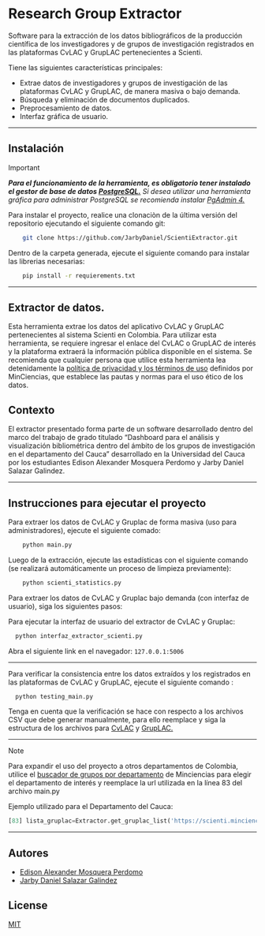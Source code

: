 
# Research Group Extractor

Software para la extracción de los datos bibliográficos de la producción científica de los investigadores y de grupos de investigación registrados en las plataformas CvLAC y GrupLAC pertenecientes a Scienti.

Tiene las siguientes características principales:
- Extrae datos de investigadores y grupos de investigación de las plataformas CvLAC y GrupLAC, de manera masiva o bajo demanda.
- Búsqueda y eliminación de documentos duplicados.
- Preprocesamiento de datos.
- Interfaz gráfica de usuario.

---

## Instalación
> [!IMPORTANT]
> ***Para el funcionamiento de la herramienta, es obligatorio tener instalado el gestor de base de datos [PostgreSQL.](https://www.postgresql.org/download/)*** *Si desea utilizar una herramienta gráfica para administrar PostgreSQL se recomienda instalar [PgAdmin 4.](https://www.pgadmin.org/download/)*

Para instalar el proyecto, realice una clonaciòn de la última versión del repositorio ejecutando el siguiente comando git:
```bash
    git clone https://github.com/JarbyDaniel/ScientiExtractor.git
```
Dentro de la carpeta generada, ejecute el siguiente comando para instalar las librerias necesarias:

```bash
    pip install -r requierements.txt
```

---

## Extractor de datos.

Esta herramienta extrae los datos del aplicativo CvLAC y GrupLAC pertenecientes al sistema Scienti en Colombia. Para utilizar esta herramienta, se requiere ingresar el enlace del CvLAC o GrupLAC de interés y la plataforma extraerá la información pública disponible en el sistema.
Se recomienda que cualquier persona que utilice esta herramienta lea detenidamente la [política de privacidad y los términos de uso](https://minciencias.gov.co/ciudadano/terminosycondiciones-datospersonales) definidos por MinCiencias, que establece las pautas y normas para el uso ético de los datos.

## Contexto

El extractor presentado forma parte de un software desarrollado dentro del marco del trabajo de grado titulado “Dashboard para el análisis y visualización bibliométrica dentro del ámbito de los grupos de investigación en el departamento del Cauca” desarrollado en la Universidad del Cauca por los estudiantes Edison Alexander Mosquera Perdomo y Jarby Daniel Salazar Galindez.

---

## Instrucciones para ejecutar el proyecto

Para extraer los datos de CvLAC y Gruplac de forma masiva (uso para administradores), ejecute el siguiente comado:

```bash
    python main.py    
```
Luego de la extracción, ejecute las estadísticas con el siguiente comando (se realizará automáticamente un proceso de limpieza previamente):

```bash
    python scienti_statistics.py
```
Para extraer los datos de CvLAC y Gruplac  bajo demanda (con interfaz de usuario), siga los siguientes pasos:

Para ejecutar la interfaz de usuario del extractor de CvLAC y Gruplac:
```bash
  python interfaz_extractor_scienti.py
```
Abra el siguiente link en el navegador: `127.0.0.1:5006`

---

Para verificar la consistencia entre los datos extraídos y los registrados en las plataformas de CvLAC y GrupLAC, ejecute el siguiente comando :

```bash
  python testing_main.py
```
Tenga en cuenta que la verificación se hace con respecto a los archivos CSV que debe generar manualmente, para ello reemplace y siga la estructura de los archivos para [CvLAC](cvlac/testing/testing_cvlac)  y [GrupLAC.](cvlac/testing/testing_gruplac)

---

> [!NOTE]
> Para expandir el uso del proyecto a otros departamentos de Colombia, utilice el [buscador de grupos por departamento](https://scienti.minciencias.gov.co/ciencia-war/BusquedaGrupoXDepartamento.do) de Minciencias para elegir el departamento de interés y reemplace la url utilizada en la línea 83 del archivo main.py

Ejemplo utilizado para el Departamento del Cauca:
```python
[83] lista_gruplac=Extractor.get_gruplac_list('https://scienti.minciencias.gov.co/ciencia-war/busquedaGrupoXDepartamentoGrupo.do?codInst=&sglPais=COL&sgDepartamento=CA&maxRows=15&grupos_tr_=true&grupos_p_=1&grupos_mr_=130')    
```
---

## Autores

- [Edison Alexander Mosquera Perdomo](https://www.github.com/alexper11)
- [Jarby Daniel Salazar Galindez](https://www.github.com/jarbydaniel)

## License

[MIT](https://choosealicense.com/licenses/mit/)
